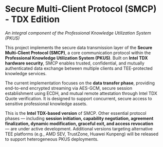 # Secure Multi-Client Protocol (SMCP) - TDX Edition  
*An integral component of the Professional Knowledge Utilization System (PKUS)*

This project implements the secure data transmission layer of the **Secure Multi-Client Protocol (SMCP)**, a core communication protocol within the **Professional Knowledge Utilization System (PKUS)**. Built on **Intel TDX hardware security**, SMCP enables trusted, confidential, and mutually authenticated data exchange between multiple clients and TEE-protected knowledge services.

The current implementation focuses on the **data transfer phase**, providing end-to-end encrypted streaming via AES-GCM, secure session establishment using ECDH, and mutual remote attestation through Intel TDX Quote verification. It is designed to support concurrent, secure access to sensitive professional knowledge assets.

This is the **Intel TDX-based version** of SMCP. Other essential protocol phases — including **session initiation, capability negotiation, agreement finalization, dynamic modification, graceful exit, and access revocation** — are under active development. Additional versions targeting alternative TEE platforms (e.g., AMD SEV, TrustZone, Huawei Kunpeng) will be released to support heterogeneous PKUS deployments.

